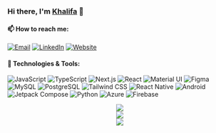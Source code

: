 ### Hi there, I'm [Khalifa](https://khalifafumo.me) 👋

#### 📫 How to reach me:
[![Email](https://img.shields.io/badge/-Email-333333?style=flat&logo=gmail)](mailto:khalifafumo5@gmail.com)
[![LinkedIn](https://img.shields.io/badge/-LinkedIn-333333?style=flat&logo=linkedin)](https://www.linkedin.com/in/khalifa-fumo-4199781ba/)
[![Website](https://img.shields.io/badge/-Website-333333?style=flat&logo=google-chrome)](https://khalifafumo.me)

#### 🔧 Technologies & Tools:
![JavaScript](https://img.shields.io/badge/-JavaScript-333333?style=flat&logo=javascript)
![TypeScript](https://img.shields.io/badge/-TypeScript-333333?style=flat&logo=typescript)
![Next.js](https://img.shields.io/badge/-Next.js-333333?style=flat&logo=next.js)
![React](https://img.shields.io/badge/-React-333333?style=flat&logo=react)
![Material UI](https://img.shields.io/badge/-Material%20UI-333333?style=flat&logo=material-ui)
![Figma](https://img.shields.io/badge/-Figma-333333?style=flat&logo=figma)
![MySQL](https://img.shields.io/badge/-MySQL-333333?style=flat&logo=mysql)
![PostgreSQL](https://img.shields.io/badge/-PostgreSQL-333333?style=flat&logo=postgresql)
![Tailwind CSS](https://img.shields.io/badge/-Tailwind%20CSS-333333?style=flat&logo=tailwind-css)
![React Native](https://img.shields.io/badge/-React%20Native-333333?style=flat&logo=react)
![Android](https://img.shields.io/badge/-Android-333333?style=flat&logo=android)
![Jetpack Compose](https://img.shields.io/badge/-Jetpack%20Compose-333333?style=flat&logo=kotlin)
![Python](https://img.shields.io/badge/-Python-333333?style=flat&logo=python)
![Azure](https://img.shields.io/badge/-Azure-333333?style=flat&logo=microsoft-azure)
![Firebase](https://img.shields.io/badge/-Firebase-333333?style=flat&logo=firebase)

<!--
**khalifa47/khalifa47** is a ✨ _special_ ✨ repository because its `README.md` (this file) appears on your GitHub profile.

Here are some ideas to get you started:

- 🔭 I’m currently working on ...
- 🌱 I’m currently learning ...
- 👯 I’m looking to collaborate on ...
- 🤔 I’m looking for help with ...
- 💬 Ask me about ...
- 📫 How to reach me: ...
- 😄 Pronouns: ...
- ⚡ Fun fact: ...
-->


<div align="center">
  <img align="center" src="https://github-readme-stats.vercel.app/api?username=khalifa47&count_private=true&show_icons=true&theme=radical" />
</div>
<div align="center">
  <img align="center" src="https://github-readme-streak-stats.herokuapp.com/?user=khalifa47&theme=radical&hide_border=true" />
</div>
<div align="center">
  <img align="center" src="https://github-readme-stats.vercel.app/api/top-langs/?username=khalifa47&show_icons=true&theme=radical" />
</div>
